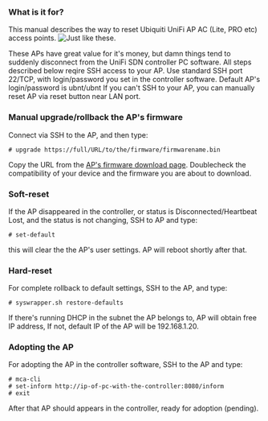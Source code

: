 ### What is it for?

This manual describes the way to reset Ubiquiti UniFi AP AC (Lite, PRO etc) access points.
![Just like these.](https://github.com/vasiq426/reset-ap/blob/master/unifi-ap-ac.jpg)

These APs have great value for it's money, but damn things tend to suddenly disconnect from the UniFi SDN controller PC software.
All steps described below reqire SSH access to your AP. Use standard SSH port 22/TCP, with login/password you set in the controller software. Default AP's login/password is ubnt/ubnt
If you can't SSH to your AP, you can manually reset AP via reset button near LAN port.

### Manual upgrade/rollback the AP's firmware

Connect via SSH to the AP, and then type:

```
# upgrade https://full/URL/to/the/firmware/firmwarename.bin
```
Copy the URL from the [AP's firmware download page](https://www.ubnt.com/download/unifi/unifi-ap-ac-lite). Doublecheck the compatibility of your device and the firmware you are about to download.

### Soft-reset

If the AP disappeared in the controller, or status is Disconnected/Heartbeat Lost, and the status is not changing, SSH to AP and type:

```
# set-default
```

this will clear the the AP's user settings. AP will reboot shortly after that.

### Hard-reset

For complete rollback to default settings, SSH to the AP, and type:

```
# syswrapper.sh restore-defaults
```

If there's running DHCP in the subnet the AP belongs to, AP will obtain free IP address, If not, default IP of the AP will be 192.168.1.20.

### Adopting the AP

For adopting the AP in the controller software, SSH to the AP and type:

```
# mca-cli
# set-inform http://ip-of-pc-with-the-controller:8080/inform
# exit
```

After that AP should appears in the controller, ready for adoption (pending).
